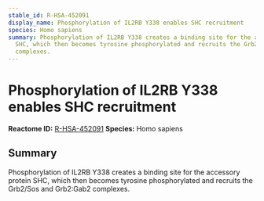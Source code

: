```yaml
---
stable_id: R-HSA-452091
display_name: Phosphorylation of IL2RB Y338 enables SHC recruitment
species: Homo sapiens
summary: Phosphorylation of IL2RB Y338 creates a binding site for the accessory protein
  SHC, which then becomes tyrosine phosphorylated and recruits the Grb2/Sos and Grb2:Gab2
  complexes.
---
```


# Phosphorylation of IL2RB Y338 enables SHC recruitment
**Reactome ID:** [R-HSA-452091](https://reactome.org/content/detail/R-HSA-452091)
**Species:** Homo sapiens

## Summary

Phosphorylation of IL2RB Y338 creates a binding site for the accessory protein SHC, which then becomes tyrosine phosphorylated and recruits the Grb2/Sos and Grb2:Gab2 complexes.
